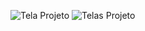 ![Tela Projeto](https://raw.githubusercontent.com/juliams1/DominoMath/main/tela.png)
![Telas Projeto](https://raw.githubusercontent.com/juliams1/DominoMath/main/telasApp.png)
